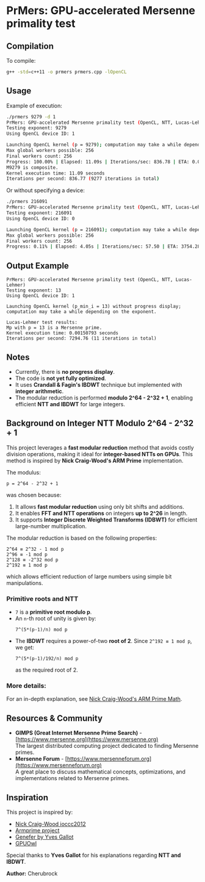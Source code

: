 # PrMers: GPU-accelerated Mersenne primality test

## Compilation
To compile:
```bash
g++ -std=c++11 -o prmers prmers.cpp -lOpenCL
```

## Usage
Example of execution:
```bash
./prmers 9279 -d 1
PrMers: GPU-accelerated Mersenne primality test (OpenCL, NTT, Lucas-Lehmer)
Testing exponent: 9279
Using OpenCL device ID: 1

Launching OpenCL kernel (p = 9279); computation may take a while depending on the exponent.
Max global workers possible: 256
Final workers count: 256
Progress: 100.00% | Elapsed: 11.09s | Iterations/sec: 836.78 | ETA: 0.00s       
M9279 is composite.
Kernel execution time: 11.09 seconds
Iterations per second: 836.77 (9277 iterations in total)
```
Or without specifying a device:
```bash
./prmers 216091
PrMers: GPU-accelerated Mersenne primality test (OpenCL, NTT, Lucas-Lehmer)
Testing exponent: 216091
Using OpenCL device ID: 0

Launching OpenCL kernel (p = 216091); computation may take a while depending on the exponent.
Max global workers possible: 256
Final workers count: 256
Progress: 0.11% | Elapsed: 4.05s | Iterations/sec: 57.50 | ETA: 3754.28s
```

## Output Example
```
PrMers: GPU-accelerated Mersenne primality test (OpenCL, NTT, Lucas-Lehmer)
Testing exponent: 13
Using OpenCL device ID: 1

Launching OpenCL kernel (p_min_i = 13) without progress display; computation may take a while depending on the exponent.

Lucas-Lehmer test results:
Mp with p = 13 is a Mersenne prime.
Kernel execution time: 0.00150793 seconds
Iterations per second: 7294.76 (11 iterations in total)
```

## Notes
- Currently, there is **no progress display**.
- The code is **not yet fully optimized**.
- It uses **Crandall & Fagin's IBDWT** technique but implemented with **integer arithmetic**.
- The modular reduction is performed **modulo 2^64 - 2^32 + 1**, enabling efficient **NTT and IBDWT** for large integers.

## Background on Integer NTT Modulo 2^64 - 2^32 + 1
This project leverages a **fast modular reduction** method that avoids costly division operations, making it ideal for **integer-based NTTs on GPUs**. This method is inspired by **Nick Craig-Wood's ARM Prime** implementation.

The modulus:
```
p = 2^64 - 2^32 + 1
```
was chosen because:
1. It allows **fast modular reduction** using only bit shifts and additions.
2. It enables **FFT and NTT operations** on integers **up to 2^26** in length.
3. It supports **Integer Discrete Weighted Transforms (IDBWT)** for efficient large-number multiplication.

The modular reduction is based on the following properties:
```
2^64 ≡ 2^32 - 1 mod p
2^96 ≡ -1 mod p
2^128 ≡ -2^32 mod p
2^192 ≡ 1 mod p
```
which allows efficient reduction of large numbers using simple bit manipulations.

### Primitive roots and NTT
- `7` is a **primitive root modulo p**.
- An `n`-th root of unity is given by:
  ```
  7^(5*(p-1)/n) mod p
  ```
- The **IBDWT** requires a power-of-two **root of 2**. Since `2^192 ≡ 1 mod p`, we get:
  ```
  7^(5*(p-1)/192/n) mod p
  ```
  as the required root of 2.

### More details:
For an in-depth explanation, see [Nick Craig-Wood's ARM Prime Math](https://www.craig-wood.com/nick/armprime/math/).

## Resources & Community
- **GIMPS (Great Internet Mersenne Prime Search)** - [https://www.mersenne.org](https://www.mersenne.org)  
  The largest distributed computing project dedicated to finding Mersenne primes.
- **Mersenne Forum** - [https://www.mersenneforum.org](https://www.mersenneforum.org)  
  A great place to discuss mathematical concepts, optimizations, and implementations related to Mersenne primes.

## Inspiration
This project is inspired by:
- [Nick Craig-Wood ioccc2012](https://github.com/ncw/ioccc2012)
- [Armprime project](https://github.com/ncw/)
- [Genefer by Yves Gallot](https://github.com/galloty/genefer22)
- [GPUOwl](https://github.com/preda/gpuowl)

Special thanks to **Yves Gallot** for his explanations regarding **NTT and IBDWT**.

**Author:** Cherubrock
